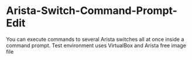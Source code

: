 # Arista-Switch-Command-Prompt-Edit
You can execute commands to several Arista switches all at once inside a command prompt. Test environment uses VirtualBox and Arista free image file
